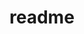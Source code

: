 <!--
 * @Description:
 * @Author: Duchin/梁达钦
 * @Date: 2020-10-20 14:08:49
 * @LastEditors: Duchin/梁达钦
 * @LastEditTime: 2020-10-20 14:09:06
-->

# readme
